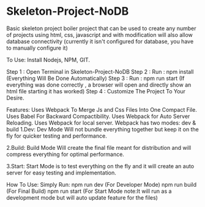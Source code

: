# Skeleton-Project-NoDB
Basic skeleton project boiler project that can be used to create any number of projects using html, css, javascript and with modification will also allow database connectivity (currently it isn't configured for database, you have to manually configure it) 

To Use:
Install Nodejs, NPM, GIT.

Step 1 : Open Terminal in Skeleton-Project-NoDB
Step 2 : Run : npm install (Everything Will Be Done Automatically)
Step 3 : Run : npm run start (If everything was done correctly , a browser will open and directly show an html file starting it has worked)
Step 4 : Customize The Project To Your Desire.


Features: 
Uses Webpack To Merge Js and Css Files Into One Compact File.
Uses Babel For Backward Compactibility.
Uses Webpack for Auto Server Reloading.
Uses Webpack for local server.
Webpack has two modes:
dev & build
1.Dev: 
      Dev Mode Will not bundle everything together but keep it on the fly for quicker testing and performance.

2.Build:
      Build Mode Will create the final file meant for distribution and will compress everything for optimal performance.

3.Start:
        Start Mode is to test everything on the fly and it will create an auto server for easy testing and implementation.
    
   
How To Use:
  Simply Run:
            npm run dev (For Developer Mode)
            npm run build (For Final Build)
            npm run start (For Start Mode note:It will run as a development mode but will auto update feature for the files)
